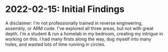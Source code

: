 # 2022-02-15: Initial Findings
A disclaimer: I'm not professionally trained in reverse engineering, assembly, or ARM code. I've explored all three areas, but not with great depth. I'm a student & run a homelab in my bedroom, creating my intrigue in working on this. I had many firsts along the way, dug myself into many holes, and wasted lots of time running in circles.
